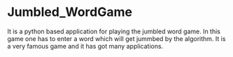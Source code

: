 # Jumbled_WordGame
It is a python based application for playing the jumbled word game.
In this game one has to enter a word which will get jummbed by the algorithm.
It is a very famous game and it has got many applications.

